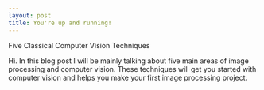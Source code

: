 ```yaml
---
layout: post
title: You're up and running!
---
```


Five Classical Computer Vision Techniques

Hi. In this blog post I will be mainly talking about five main areas of image processing and computer vision. These techniques will get you started with computer vision and helps you make your first image processing project.

